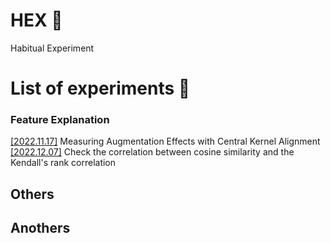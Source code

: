 # HEX 🦖

Habitual Experiment 


# List of experiments 🧪

### Feature Explanation

[[2022.11.17]](experiments/1_measuring_augmentation_effects_with_central_kernel_alignment) Measuring Augmentation Effects with Central Kernel Alignment
[[2022.12.07]](experiments/2_SmoothGrad_Has_Better_Kendall_s_Rank_for_Removed_Pixels) Check the correlation between cosine similarity and the Kendall's rank correlation


## Others


## Anothers